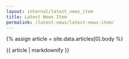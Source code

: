 ```yaml
---
layout: internal/latest_news_item
title: Latest News Item
permalink: /latest-news/latest-news-item/
---
```


<!--- This child document initializes the page in Jekyll. -->

{% assign article = site.data.articles[0].body %}

{{ article | markdownify }}
